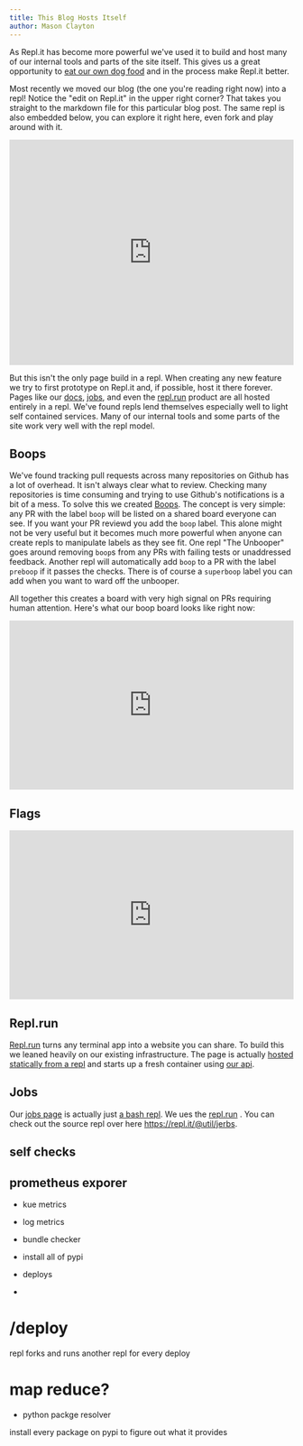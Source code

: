 ```yaml
---
title: This Blog Hosts Itself
author: Mason Clayton
---
```


As Repl.it has become more powerful we've used it to build and host many of our internal tools and parts of the site itself. This gives us a great opportunity to [eat our own dog food](https://en.wikipedia.org/wiki/Eating_your_own_dog_food) and in the process make Repl.it better.

Most recently we moved our blog (the one you're reading right now) into a repl! Notice the "edit on Repl.it" in the upper right corner? That takes you straight to the markdown file for this particular blog post. The same repl is also embedded below, you can explore it right here, even fork and play around with it.

<iframe height="400px" width="100%" src="https://repl.it/@turbio/replit-blog?lite=true" scrolling="no" frameborder="no" allowtransparency="true" allowfullscreen="true" sandbox="allow-forms allow-pointer-lock allow-popups allow-same-origin allow-scripts allow-modals"></iframe>

But this isn't the only page build in a repl. When creating any new feature we try to first prototype on Repl.it and, if possible, host it there forever. Pages like our [docs](https://docs.repl.it), [jobs](https://repl.it/site/jobs), and even the [repl.run](https://repl.run) product are all hosted entirely in a repl. We've found repls lend themselves especially well to light self contained services. Many of our internal tools and some parts of the site work very well with the repl model.

## Boops

We've found tracking pull requests across many repositories on Github has a lot of overhead. It isn't always clear what to review. Checking many repositories is time consuming and trying to use Github's notifications is a bit of a mess. To solve this we created [Boops](https://repl.it/@turbio/boops). The concept is very simple: any PR with the label `boop` will be listed on a shared board everyone can see. If you want your PR reviewd you add the `boop` label. This alone might not be very useful but it becomes much more powerful when anyone can create repls to manipulate labels as they see fit. One repl "The Unbooper" goes around removing `boop`s from any PRs with failing tests or unaddressed feedback. Another repl will automatically add `boop` to a PR with the label `preboop` if it passes the checks. There is of course a `superboop` label you can add when you want to ward off the unbooper.

All together this creates a board with very high signal on PRs requiring human attention. Here's what our boop board looks like right now:

<iframe frameborder="no" height="300px" width="100%" src="https://boops.turbio.repl.co"></iframe>

## Flags

<iframe frameborder="no" height="300px" width="100%" src="https://mr-flags.turbio.repl.co"></iframe>

## Repl.run

[Repl.run](https://repl.run) turns any terminal app into a website you can share. To build this we leaned heavily on our existing infrastructure. The page is actually [hosted statically from a repl](https://repl.it/@util/replrun) and starts up a fresh container using [our api](https://crosis.turbio.repl.co/). [](https://repl.it/@util/replrun?fileName=dev/script.js)

## Jobs

Our [jobs page](https://repl.it/site/jobs) is actually just [a bash repl](ttps://repl.it/@util/jerbs). We ues the [repl.run](https://jerbs.util.repl.run/) . You can check out the source repl over here https://repl.it/@util/jerbs.

## self checks

## prometheus exporer
- kue metrics
- log metrics
- bundle checker

- install all of pypi
- deploys
- 

# /deploy

repl forks and runs another repl for every deploy

# map reduce?

- python packge resolver

install every package on pypi to figure out what it provides